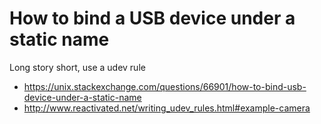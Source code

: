 # How to bind a USB device under a static name

Long story short, use a udev rule

* https://unix.stackexchange.com/questions/66901/how-to-bind-usb-device-under-a-static-name
* http://www.reactivated.net/writing_udev_rules.html#example-camera

